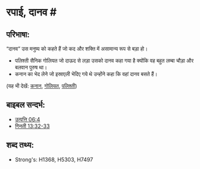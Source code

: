 # रपाई, दानव #

## परिभाषा: ##

“दानव” उस मनुष्य को कहते हैं जो कद और शक्ति में असामान्य रूप से बड़ा हो।

* पलिश्ती सैनिक गोलियत जो दाऊद से लड़ा उसको दानव कहा गया है क्योंकि वह बहुत लम्बा चौड़ा और बलवान पुरुष था।
* कनान का भेद लेने जो इस्राएली भेदिए गये थे उन्होंने कहा कि वहां दानव बसते हैं।

(यह भी देखें: [कनान](../names/canaan.md), [गोलियत](../names/goliath.md), [पलिश्ती](../names/philistines.md))

## बाइबल सन्दर्भ: ##

* [उत्पत्ति 06:4](rc://en/tn/help/gen/06/04)
* [गिनती 13:32-33](rc://en/tn/help/num/13/32)

## शब्द तथ्य: ##

* Strong's: H1368, H5303, H7497
